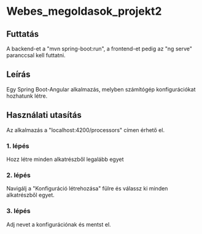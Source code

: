 # Webes_megoldasok_projekt2

## Futtatás

A backend-et a "mvn spring-boot:run", a frontend-et pedig az "ng serve" paranccsal kell futtatni.

## Leírás

Egy Spring Boot-Angular alkalmazás, melyben számítógép konfigurációkat hozhatunk létre.

## Használati utasítás

Az alkalmazás a "localhost:4200/processors" címen érhető el.

### 1. lépés

Hozz létre minden alkatrészből legalább egyet

### 2. lépés

Navigálj a "Konfiguráció létrehozása" fülre és válassz ki minden alkatrészből egyet.

### 3. lépés

Adj nevet a konfigurációnak és mentst el.